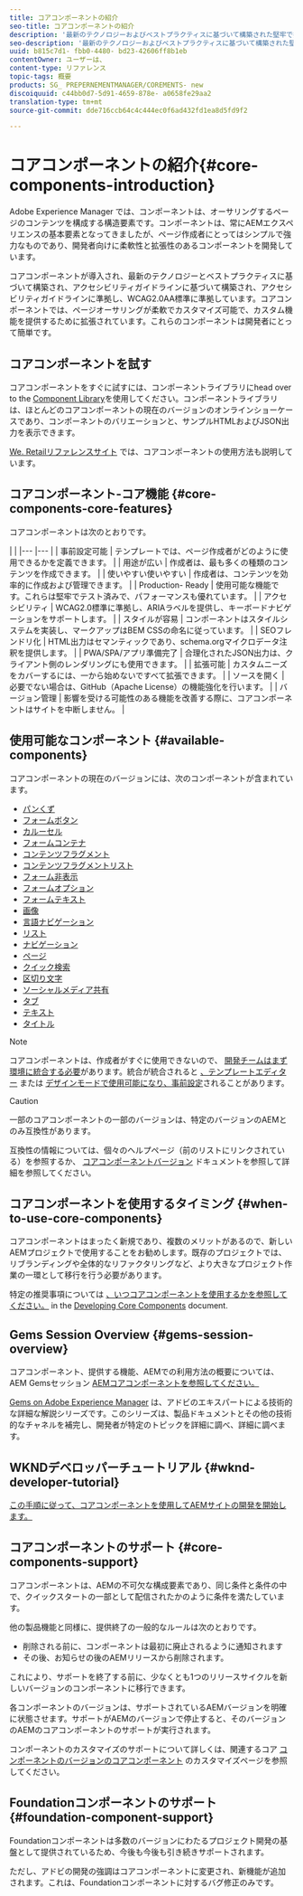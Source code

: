 ```yaml
---
title: コアコンポーネントの紹介
seo-title: コアコンポーネントの紹介
description: '最新のテクノロジーおよびベストプラクティスに基づいて構築された堅牢で拡張性のあるベースコンポーネントを提供するために、コアコンポーネントが導入されました。 '
seo-description: '最新のテクノロジーおよびベストプラクティスに基づいて構築された堅牢で拡張性のあるベースコンポーネントを提供するために、コアコンポーネントが導入されました。 '
uuid: b815c7d1- fbb0-4480- bd23-42606ff8b1eb
contentOwner: ユーザーは、
content-type: リファレンス
topic-tags: 概要
products: SG_ PREPERNEMENTMANAGER/COREMENTS- new
discoiquuid: c44bb0d7-5d91-4659-878e- a0658fe29aa2
translation-type: tm+mt
source-git-commit: dde716ccb64c4c444ec0f6ad432fd1ea8d5fd9f2

---
```



# コアコンポーネントの紹介{#core-components-introduction}

Adobe Experience Manager では、コンポーネントは、オーサリングするページのコンテンツを構成する構造要素です。コンポーネントは、常にAEMエクスペリエンスの基本要素となってきましたが、ページ作成者にとってはシンプルで強力なものであり、開発者向けに柔軟性と拡張性のあるコンポーネントを開発しています。

コアコンポーネントが導入され、最新のテクノロジーとベストプラクティスに基づいて構築され、アクセシビリティガイドラインに基づいて構築され、アクセシビリティガイドラインに準拠し、WCAG2.0AA標準に準拠しています。コアコンポーネントでは、ページオーサリングが柔軟でカスタマイズ可能で、カスタム機能を提供するために拡張されています。これらのコンポーネントは開発者にとって簡単です。

## コアコンポーネントを試す

コアコンポーネントをすぐに試すには、コンポーネントライブラリにhead over to the [Component Library](http://opensource.adobe.com/aem-core-wcm-components/library.html)を使用してください。コンポーネントライブラリは、ほとんどのコアコンポーネントの現在のバージョンのオンラインショーケースであり、コンポーネントのバリエーションと、サンプルHTMLおよびJSON出力を表示できます。

[We. Retailリファレンスサイト](https://helpx.adobe.com/experience-manager/6-4/sites/developing/using/we-retail.html) では、コアコンポーネントの使用方法も説明しています。

## コアコンポーネント-コア機能 {#core-components-core-features}

コアコンポーネントは次のとおりです。

|  |
|--- |--- |
| 事前設定可能 | テンプレートでは、ページ作成者がどのように使用できるかを定義できます。 |
| 用途が広い | 作成者は、最も多くの種類のコンテンツを作成できます。 |
| 使いやすい使いやすい | 作成者は、コンテンツを効率的に作成および管理できます。 |
| Production- Ready | 使用可能な機能です。これらは堅牢でテスト済みで、パフォーマンスも優れています。 |
| アクセシビリティ | WCAG2.0標準に準拠し、ARIAラベルを提供し、キーボードナビゲーションをサポートします。 |
| スタイルが容易 | コンポーネントはスタイルシステムを実装し、マークアップはBEM CSSの命名に従っています。 |
| SEOフレンドリ化 | HTML出力はセマンティックであり、schema.orgマイクロデータ注釈を提供します。 |
| PWA/SPA/アプリ準備完了 | 合理化されたJSON出力は、クライアント側のレンダリングにも使用できます。 |
| 拡張可能 | カスタムニーズをカバーするには、一から始めないですべて拡張できます。 |
| ソースを開く | 必要でない場合は、GitHub（Apache License）の機能強化を行います。 |
| バージョン管理 | 影響を受ける可能性のある機能を改善する際に、コアコンポーネントはサイトを中断しません。 |

## 使用可能なコンポーネント {#available-components}

コアコンポーネントの現在のバージョンには、次のコンポーネントが含まれています。

* [パンくず](breadcrumb.md)
* [フォームボタン](form-button.md)
* [カルーセル](carousel.md)
* [フォームコンテナ](form-container.md)
* [コンテンツフラグメント](content-fragment-component.md)
* [コンテンツフラグメントリスト](content-fragment-list.md)
* [フォーム非表示](form-hidden.md)
* [フォームオプション](form-options.md)
* [フォームテキスト](form-text.md)
* [画像](image.md)
* [言語ナビゲーション](language-navigation.md)
* [リスト](list.md)
* [ナビゲーション](navigation.md)
* [ページ](page.md)
* [クイック検索](quick-search.md)
* [区切り文字](separator.md)
* [ソーシャルメディア共有](sharing.md)
* [タブ](tabs.md)
* [テキスト](text.md)
* [タイトル](title.md)

>[!NOTE]
>
>コアコンポーネントは、作成者がすぐに使用できないので、 [開発チームはまず環境に統合する必要](using.md)があります。統合が統合されると [、テンプレートエディター](https://helpx.adobe.com/experience-manager/6-5/sites/authoring/using/templates.html) または [デザインモードで使用可能になり、事前設定](https://helpx.adobe.com/experience-manager/6-5/sites/authoring/using/default-components-designmode.html)されることがあります。

>[!CAUTION]
>
>一部のコアコンポーネントの一部のバージョンは、特定のバージョンのAEMとのみ互換性があります。
>
>互換性の情報については、個々のヘルプページ（前のリストにリンクされている）を参照するか、 [コアコンポーネントバージョン](versions.md) ドキュメントを参照して詳細を参照してください。

## コアコンポーネントを使用するタイミング {#when-to-use-core-components}

コアコンポーネントはまったく新規であり、複数のメリットがあるので、新しいAEMプロジェクトで使用することをお勧めします。既存のプロジェクトでは、リブランディングや全体的なリファクタリングなど、より大きなプロジェクト作業の一環として移行を行う必要があります。

特定の推奨事項については [、いつコアコンポーネントを使用するかを参照してください。](developing.md) in the [Developing Core Components](developing.md) document.

## Gems Session Overview {#gems-session-overview}

コアコンポーネント、提供する機能、AEMでの利用方法の概要については、AEM Gemsセッション [AEMコアコンポーネントを参照してください。](https://helpx.adobe.com/experience-manager/kt/eseminars/gems/AEM-Core-Components.html)

[Gems on Adobe Experience Manager](https://helpx.adobe.com/experience-manager/kt/eseminars/gems/aem-index.html) は、アドビのエキスパートによる技術的な詳細な解説シリーズです。このシリーズは、製品ドキュメントとその他の技術的なチャネルを補完し、開発者が特定のトピックを詳細に調べ、詳細に調べます。

## WKNDデベロッパーチュートリアル {#wknd-developer-tutorial}

[この手順に従って、コアコンポーネントを使用してAEMサイトの開発を開始します。](https://helpx.adobe.com/experience-manager/6-5/sites/developing/using/getting-started.html)

## コアコンポーネントのサポート {#core-components-support}

コアコンポーネントは、AEMの不可欠な構成要素であり、同じ条件と条件の中で、クイックスタートの一部として配信されたかのように条件を満たしています。

他の製品機能と同様に、提供終了の一般的なルールは次のとおりです。

* 削除される前に、コンポーネントは最初に廃止されるように通知されます
* その後、お知らせの後のAEMリリースから削除されます。

これにより、サポートを終了する前に、少なくとも1つのリリースサイクルを新しいバージョンのコンポーネントに移行できます。

各コンポーネントのバージョンは、サポートされているAEMバージョンを明確に状態させます。サポートがAEMのバージョンで停止すると、そのバージョンのAEMのコアコンポーネントのサポートが実行されます。

コンポーネントのカスタマイズのサポートについて詳しくは、関連するコア [コンポーネントのバージョンのコアコンポーネント](customizing.md) のカスタマイズページを参照してください。

## Foundationコンポーネントのサポート {#foundation-component-support}

Foundationコンポーネントは多数のバージョンにわたるプロジェクト開発の基盤として提供されているため、今後も今後も引き続きサポートされます。

ただし、アドビの開発の強調はコアコンポーネントに変更され、新機能が追加されます。これは、Foundationコンポーネントに対するバグ修正のみです。